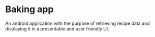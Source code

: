 # Baking app
An android application with the purpose of retrieving recipe data and displaying it in a presentable
and user friendly UI.  
